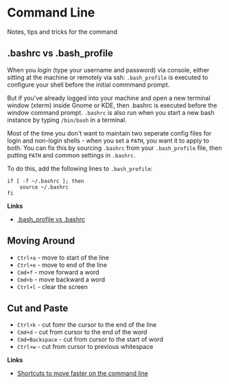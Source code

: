 # Command Line 

Notes, tips and tricks for the command

## .bashrc vs .bash_profile

When you *login* (type your username and password) via console, either sitting at the machine or remotely via ssh: `.bash_profile` is executed to configure your shell before the initial commmand prompt.  

But if you've already logged into your machine and open a new terminal window (xterm) inside Gnome or KDE, then .bashrc is executed before the window command prompt. `.bashrc` is also run when you start a new bash instance by typing `/bin/bash` in a terminal. 

Most of the time you don't want to maintain two seperate config files for login and non-login shells - when you set a `PATH`, you want it to apply to both.  You can fix this by sourcing `.bashrc` from your `.bash_profile` file, then putting `PATH` and common settings in `.bashrc`. 

To do this, add the following lines to `.bash_profile`:

    if [ -f ~/.bashrc ]; then 
        source ~/.bashrc
    fi

__Links__

- [.bash_profile vs .bashrc](http://www.joshstaiger.org/archives/2005/07/bash_profile_vs.html)

## Moving Around

- `Ctrl+a` - move to start of the line
- `Ctrl+e` - move to end of the line
- `Cmd+f` - move forward a word
- `Cmd+b` - move backward a word
- `Ctrl+l` - clear the screen

## Cut and Paste

- `Ctrl+k` - cut fomr the cursor to the end of the line
- `Cmd+d` - cut from cursor to the end of the word
- `Cmd+Backspace` - cut from cursor to the start of word
- `Ctrl+w` - cut from cursor to previous whitespace


__Links__

- [Shortcuts to move faster on the command line](http://teohm.com/blog/2012/01/04/shortcuts-to-move-faster-in-bash-command-line/)
